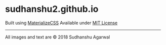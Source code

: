# sudhanshu2.github.io
Built using <a href="https://materializecss.com" target="_blank">MaterializeCSS</a>
Available under <a href="https://opensource.org/licenses/MIT" target="_blank">MIT License</a>

<hr>

All images and text are &copy; 2018 Sudhanshu Agarwal
